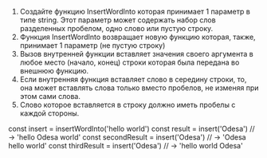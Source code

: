 1. Создайте функцию InsertWordInto которая принимает 1 параметр в типе string. Этот параметр может содержать набор слов разделенных пробелом, одно слово или пустую строку.
2. Функция InsertWordInto возвращает новую функцию которая, также, принимает 1 параметр (не пустую строку)
3. Вызов внутренней функции вставляет значения своего аргумента в любое место (начало, конец) строки которая была передана во внешнюю функцию.
4. Если внутренняя функция вставляет слово в середину строки, то, она может вставлять слова только вместо пробелов, не изменяя при этом сами слова.
5. Слово которое вставляется в строку должно иметь пробелы с каждой стороны.




const insert = insertWordInto('hello world')
const result = insert('Odesa') // -> 'hello Odesa world'
const secondResult = insert('Odesa') // -> 'Odesa hello world'
const thirdResult = insert('Odesa') // -> 'hello world Odesa'

